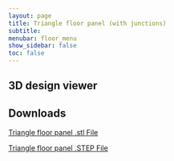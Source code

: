 ```yaml
---
layout: page
title: Triangle floor panel (with junctions)
subtitle: 
menubar: floor_menu
show_sidebar: false
toc: false
---
```



## 3D design viewer
<html>
<script src="https://embed.github.com/view/3d/yusolpark/M3/master/parts/files/floor(80mm_triangle,108mm_height).stl"></script>
</html>


## Downloads
[Triangle floor panel .stl File](/M3/parts/files/floor(80mm_triangle,108mm_height).stl)

[Triangle floor panel .STEP File](/M3/parts/files/floor(80mm_triangle,108mm_height).stl)
